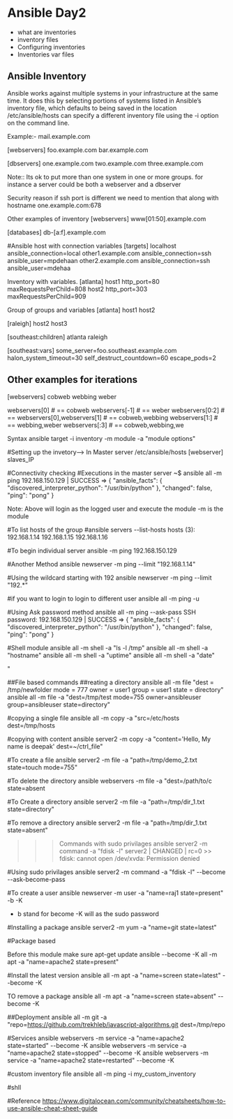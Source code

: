 # Ansible Day2

- what are inventories
- inventory files
- Configuring inventories
- Inventories var files


## Ansible Inventory
Ansible works against multiple systems in your infrastructure at the same time.
It does this by selecting portions of systems listed in Ansible’s inventory file, which defaults to being saved in the location /etc/ansible/hosts
can specify a different inventory file using the -i <path> option on the command line.

Example:-
mail.example.com

[webservers]
foo.example.com
bar.example.com

[dbservers]
one.example.com
two.example.com
three.example.com


Note:: Its ok to put more than one system in one or more groups.
for instance a server could be both a webserver and a dbserver


Security reason if ssh port is different we need to mention that along with hostname
one.example.com:678



Other examples of inventory
[webservers]
www[01:50].example.com


[databases]
db-[a:f].example.com

#Ansible host with connection variables
[targets]
localhost              ansible_connection=local
other1.example.com     ansible_connection=ssh        ansible_user=mpdehaan
other2.example.com     ansible_connection=ssh        ansible_user=mdehaa


Inventory with variables.
[atlanta]
host1 http_port=80 maxRequestsPerChild=808
host2 http_port=303 maxRequestsPerChild=909



Group of groups and variables
[atlanta]
host1
host2

[raleigh]
host2
host3

[southeast:children]
atlanta
raleigh

[southeast:vars]
some_server=foo.southeast.example.com
halon_system_timeout=30
self_destruct_countdown=60
escape_pods=2




Other examples for iterations
------------------------------
[webservers]
cobweb
webbing
weber

webservers[0]       # == cobweb
webservers[-1]      # == weber
webservers[0:2]     # == webservers[0],webservers[1]
                    # == cobweb,webbing
webservers[1:]      # == webbing,weber
webservers[:3]      # == cobweb,webbing,we



Syntax
ansible target -i inventory -m module -a "module options"




#Setting up the invetory--> In Master server
/etc/ansible/hosts
[webserver]
slaves_IP



#Connectivity checking 
#Executions in the master server
~$ ansible all -m ping
192.168.150.129 | SUCCESS => {
    "ansible_facts": {
        "discovered_interpreter_python": "/usr/bin/python"
    },
    "changed": false,
    "ping": "pong"
}

Note: Above will login as the logged user and execute the module
-m is the module


#To list hosts of the group
#ansible servers --list-hosts
  hosts (3):
    192.168.1.14
    192.168.1.15
    192.168.1.16


#To begin individual server
ansible -m ping 192.168.150.129

#Another Method
ansible newserver -m ping --limit "192.168.1.14"

#Using the wildcard starting with 192
ansible newserver -m ping --limit "192.*"


#if you want to login to login to different user
ansible all -m ping -u <username>


#Using Ask password method
ansible all -m ping --ask-pass
SSH password:
192.168.150.129 | SUCCESS => {
    "ansible_facts": {
        "discovered_interpreter_python": "/usr/bin/python"
    },
    "changed": false,
    "ping": "pong"
}




#Shell module
ansible all -m shell -a "ls -l /tmp"
ansible all -m shell -a "hostname"
ansible all -m shell -a "uptime"
ansible all -m shell -a "date"




"


##File based commands
##reating a directory
 ansible all -m file "dest = /tmp/newfolder  mode = 777 owner = user1 group = user1 state = directory" 
 ansible all -m file -a "dest=/tmp/test mode=755 owner=ansibleuser group=ansibleuser state=directory"

#copying a single file
 ansible all -m copy -a "src=/etc/hosts dest=/tmp/hosts
 
 #copying with content
 ansible server2 -m copy -a "content='Hello, My name is deepak' dest=~/ctrl_file"
 

#To create a file
 ansible server2 -m file -a "path=/tmp/demo_2.txt state=touch mode=755"

#To delete the directory
 ansible webservers -m file -a "dest=/path/to/c state=absent


#To Create a directory
ansible server2 -m file -a "path=/tmp/dir_1.txt state=directory"

#To remove a directory
ansible server2 -m file -a "path=/tmp/dir_1.txt state=absent"


>>>Commands with sudo privilages
ansible server2 -m command -a "fdisk -l"
server2 | CHANGED | rc=0 >>
fdisk: cannot open /dev/xvda: Permission denied

#Using sudo privilages
ansible server2 -m command -a "fdisk -l" --become --ask-become-pass

#To create a user
ansible newserver  -m user -a "name=raj1 state=present" -b -K 
- b stand for become
-K will as the sudo password


#Installing a package
ansible server2 -m yum -a "name=git state=latest"



#Package based <becoming root user>

Before this module make sure apt-get update
ansible --become -K all -m  apt -a "name=apache2 state=present"


#Install the latest version
ansible all -m apt -a "name=screen state=latest" --become -K

TO remove a package
ansible all -m apt -a "name=screen state=absent" --become -K


##Deployment
ansible all -m git -a "repo=https://github.com/trekhleb/javascript-algorithms.git dest=/tmp/repo



#Services
 ansible webservers -m service -a "name=apache2 state=started" --become -K
 ansible webservers -m service -a "name=apache2 state=stopped" --become -K
 ansible webservers -m service -a "name=apache2 state=restarted" --become -K






#custom inventory file
ansible all -m ping -i my_custom_inventory

#shll 




#Reference
https://www.digitalocean.com/community/cheatsheets/how-to-use-ansible-cheat-sheet-guide
